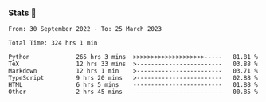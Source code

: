 ### Stats 👋
<!--START_SECTION:waka-->

```text
From: 30 September 2022 - To: 25 March 2023

Total Time: 324 hrs 1 min

Python             265 hrs 3 mins  >>>>>>>>>>>>>>>>>>>>-----   81.81 %
TeX                12 hrs 33 mins  >------------------------   03.88 %
Markdown           12 hrs 1 min    >------------------------   03.71 %
TypeScript         9 hrs 20 mins   >------------------------   02.88 %
HTML               6 hrs 5 mins    -------------------------   01.88 %
Other              2 hrs 45 mins   -------------------------   00.85 %
```

<!--END_SECTION:waka-->

<!--
**buhaytza2005/buhaytza2005** is a ✨ _special_ ✨ repository because its `README.md` (this file) appears on your GitHub profile.

Here are some ideas to get you started:

- 🔭 I’m currently working on ...
- 🌱 I’m currently learning ...
- 👯 I’m looking to collaborate on ...
- 🤔 I’m looking for help with ...
- 💬 Ask me about ...
- 📫 How to reach me: ...
- 😄 Pronouns: ...
- ⚡ Fun fact: ...
-->


